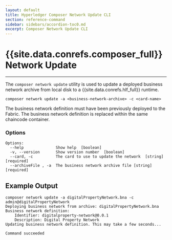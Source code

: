 ```yaml
---
layout: default
title: Hyperledger Composer Network Update CLI
section: reference-command
sidebar: sidebars/accordion-toc0.md
excerpt: Composer Network Update CLI
---
```


# {{site.data.conrefs.composer_full}} Network Update

---

The `composer network update` utility is used to update a deployed business network archive from local disk to a {{site.data.conrefs.hlf_full}} runtime.

```
composer network update -a <business-network-archive> -c <card-name>
```

The business network definition must have been previously deployed to the Fabric. The business network definition
is replaced within the same chaincode container.

### Options
```
Options:
  --help              Show help  [boolean]
  -v, --version       Show version number  [boolean]
  --card, -c          The card to use to update the network  [string] [required]
  --archiveFile , -a  The business network archive file [string] [required]
```

## Example Output

```
composer network update -a digitalPropertyNetwork.bna -c admin@digitalPropertyNetwork
Deploying business network from archive: digitalPropertyNetwork.bna
Business network definition:
	Identifier: digitalproperty-network@0.0.1
	Description: Digital Property Network
Updating business network definition. This may take a few seconds...

Command succeeded
```
